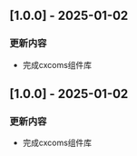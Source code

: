 
## [1.0.0] - 2025-01-02

### 更新内容

- 完成cxcoms组件库

## [1.0.0] - 2025-01-02

### 更新内容

- 完成cxcoms组件库

